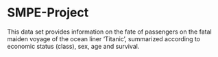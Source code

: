 # SMPE-Project
This data set provides information on the fate of passengers on the fatal maiden voyage of the ocean liner ‘Titanic’, summarized according to economic status (class), sex, age and survival.
